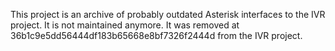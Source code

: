 This project is an archive of probably outdated Asterisk interfaces to the IVR project. It is not  maintained anymore. It was removed at 36b1c9e5dd56444df183b65668e8bf7326f2444d from the IVR project.
